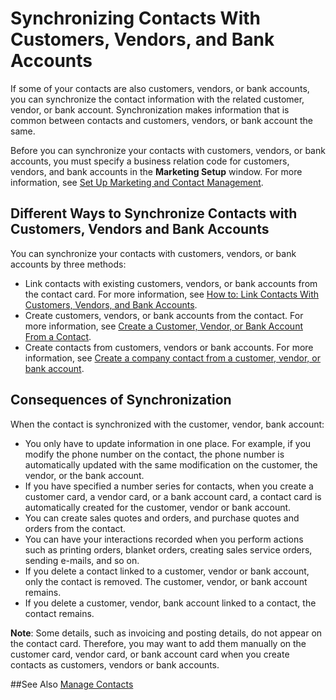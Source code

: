 <properties
                pageTitle="Synchronizing Contacts With Customers, Vendors, and Bank Accounts | Project “Madeira”"
                description="Describes synchronizing contacts with customers, vendors, and bank accounts in Project “Madeira”"
                services="project-madeira"
                documentationCenter=""
                authors="edupont04"
/>
<tags
    ms.service="project-madeira"
    ms.topic="article"
    ms.devlang="na"
    ms.tgt_pltfrm="na"
    ms.workload="Madeira"
    ms.date="05/12/2016"
    ms.author="edupont04" />

# Synchronizing Contacts With Customers, Vendors, and Bank Accounts
If some of your contacts are also customers, vendors, or bank accounts, you can synchronize the contact information with the related customer, vendor, or bank account. Synchronization makes information that is common between contacts and customers, vendors, or bank account the same.  

Before you can synchronize your contacts with customers, vendors, or bank accounts, you must specify a business relation code for customers, vendors, and bank accounts in the **Marketing Setup** window. For more information, see [Set Up Marketing and Contact Management](marketing-setup-marketing.md).

## Different Ways to Synchronize Contacts with Customers, Vendors and Bank Accounts
You can synchronize your contacts with customers, vendors, or bank accounts by three methods:

* Link contacts with existing customers, vendors, or bank accounts from the contact card. For more information, see [How to: Link Contacts With Customers, Vendors, and Bank Accounts](marketing-how-link-contact.md).
* Create customers, vendors, or bank accounts from the contact. For more information, see [Create a Customer, Vendor, or Bank Account From a Contact](marketing-how-create-contacts-new-customers-vendors-bank-accounts.md).
*  Create contacts from customers, vendors or bank accounts. For more information, see [Create a company contact from a customer, vendor, or bank account](marketing-how-create-contact-companies.md).

## Consequences of Synchronization
When the contact is synchronized with the customer, vendor, bank account:

* You only have to update information in one place. For example, if you modify the phone number on the contact, the phone number is automatically updated with the same modification on the customer, the vendor, or the bank account.
* If you have specified a number series for contacts, when you create a customer card, a vendor card, or a bank account card, a contact card is automatically created for the customer, vendor or bank account.
* You can create sales quotes and orders, and purchase quotes and orders from the contact.
*  You can have your interactions recorded when you perform actions such as printing orders, blanket orders, creating sales service orders, sending e-mails, and so on.
* If you delete a contact linked to a customer, vendor or bank account, only the contact is removed. The customer, vendor, or bank account remains.
* If you delete a customer, vendor, bank account linked to a contact, the contact remains.

**Note**: Some details, such as invoicing and posting details, do not appear on the contact card. Therefore, you may want to add them manually on the customer card, vendor card, or bank account card when you create contacts as customers, vendors or bank accounts.

##See Also
[Manage Contacts](marketing-contacts.md)
